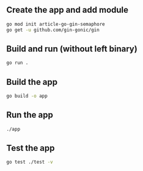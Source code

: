 
## Create the app and add module
```bash
go mod init article-go-gin-semaphore
go get -u github.com/gin-gonic/gin
```

## Build and run (without left binary)
```bash
go run .
```

## Build the app
```bash
go build -o app
```

## Run the app
```bash
./app
```

## Test the app
```bash
go test ./test -v
```